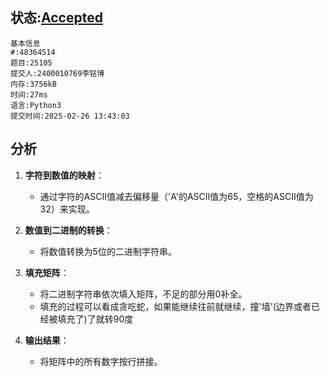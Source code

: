 ## 状态:[Accepted](http://xzmdsa.openjudge.cn/2025python/solution/48364514/)
    基本信息
    #:48364514
    题目:25105
    提交人:2400010769李铭博
    内存:3756kB
    时间:27ms
    语言:Python3
    提交时间:2025-02-26 13:43:03
## 分析
1. **字符到数值的映射**：
   - 通过字符的ASCII值减去偏移量（'A'的ASCII值为65，空格的ASCII值为32）来实现。

2. **数值到二进制的转换**：
   - 将数值转换为5位的二进制字符串。

3. **填充矩阵**：
   - 将二进制字符串依次填入矩阵，不足的部分用0补全。
   - 填充的过程可以看成贪吃蛇，如果能继续往前就继续，撞'墙'(边界或者已经被填充了)了就转90度

4. **输出结果**：
   - 将矩阵中的所有数字按行拼接。